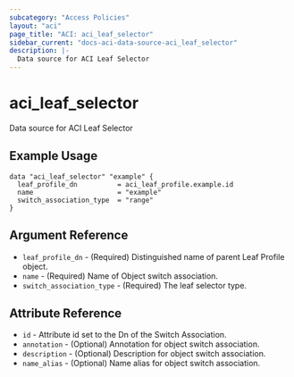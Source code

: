 ```yaml
---
subcategory: "Access Policies"
layout: "aci"
page_title: "ACI: aci_leaf_selector"
sidebar_current: "docs-aci-data-source-aci_leaf_selector"
description: |-
  Data source for ACI Leaf Selector
---
```


# aci_leaf_selector

Data source for ACI Leaf Selector

## Example Usage

```hcl
data "aci_leaf_selector" "example" {
  leaf_profile_dn          = aci_leaf_profile.example.id
  name                     = "example"
  switch_association_type  = "range"
}
```

## Argument Reference

- `leaf_profile_dn` - (Required) Distinguished name of parent Leaf Profile object.
- `name` - (Required) Name of Object switch association.
- `switch_association_type` - (Required) The leaf selector type.

## Attribute Reference

- `id` - Attribute id set to the Dn of the Switch Association.
- `annotation` - (Optional) Annotation for object switch association.
- `description` - (Optional) Description for object switch association.
- `name_alias` - (Optional) Name alias for object switch association.
